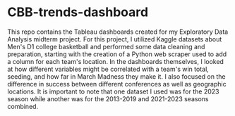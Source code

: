 # CBB-trends-dashboard

This repo contains the Tableau dashboards created for my Exploratory Data Analysis midterm project. For this project, I utilized Kaggle datasets about Men's D1 college basketball and performed some data cleaning and preparation, starting with the creation of a Python web scraper used to add a column for each team's location. In the dashboards themselves, I looked at how different variables might be correlated with a team's win total, seeding, and how far in March Madness they make it. I also focused on the difference in success between different conferences as well as geographic locations. It is important to note that one dataset I used was for the 2023 season while another was for the 2013-2019 and 2021-2023 seasons combined. 
